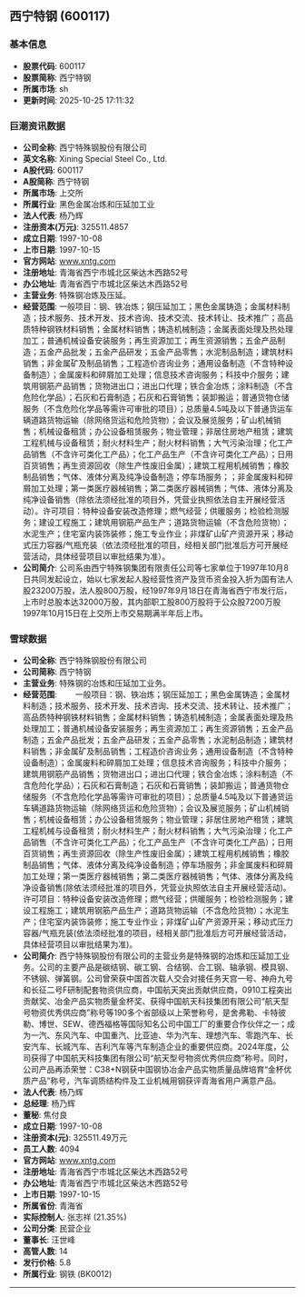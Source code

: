 ## 西宁特钢 (600117)

### 基本信息

- **股票代码**: 600117
- **股票简称**: 西宁特钢
- **所属市场**: sh
- **更新时间**: 2025-10-25 17:11:32

### 巨潮资讯数据

- **公司全称**: 西宁特殊钢股份有限公司
- **英文名称**: Xining Special Steel Co., Ltd.
- **A股代码**: 600117
- **A股简称**: 西宁特钢
- **所属市场**: 上交所
- **所属行业**: 黑色金属冶炼和压延加工业
- **法人代表**: 杨乃辉
- **注册资本(万元)**: 325511.4857
- **成立日期**: 1997-10-08
- **上市日期**: 1997-10-15
- **官方网站**: www.xntg.com
- **注册地址**: 青海省西宁市城北区柴达木西路52号
- **办公地址**: 青海省西宁市城北区柴达木西路52号
- **主营业务**: 特殊钢冶炼及压延。
- **经营范围**: 一般项目：钢、铁冶炼；钢压延加工；黑色金属铸造；金属材料制造；技术服务、技术开发、技术咨询、技术交流、技术转让、技术推广；高品质特种钢铁材料销售；金属材料销售；铸造机械制造；金属表面处理及热处理加工；普通机械设备安装服务；再生资源加工；再生资源销售；五金产品制造；五金产品批发；五金产品研发；五金产品零售；水泥制品制造；建筑材料销售；非金属矿及制品销售；工程造价咨询业务；通用设备制造（不含特种设备制造）；金属废料和碎屑加工处理；信息技术咨询服务；科技中介服务；建筑用钢筋产品销售；货物进出口；进出口代理；铁合金冶炼；涂料制造（不含危险化学品）；石灰和石膏制造；石灰和石膏销售；装卸搬运；普通货物仓储服务（不含危险化学品等需许可审批的项目）；总质量4.5吨及以下普通货运车辆道路货物运输（除网络货运和危险货物）；会议及展览服务；矿山机械销售；机械设备租赁；办公设备租赁服务；物业管理；非居住房地产租赁；建筑工程机械与设备租赁；耐火材料生产；耐火材料销售；大气污染治理；化工产品销售（不含许可类化工产品）；化工产品生产（不含许可类化工产品）；日用百货销售；再生资源回收（除生产性废旧金属）；建筑工程用机械销售；橡胶制品销售；气体、液体分离及纯净设备制造；停车场服务；；非金属废料和碎屑加工处理；第一类医疗器械销售；第二类医疗器械销售；气体、液体分离及纯净设备销售（除依法须经批准的项目外，凭营业执照依法自主开展经营活动）。许可项目：特种设备安装改造修理；燃气经营；供暖服务；检验检测服务；建设工程施工；建筑用钢筋产品生产；道路货物运输（不含危险货物）；水泥生产；住宅室内装饰装修；施工专业作业；非煤矿山矿产资源开采；移动式压力容器/气瓶充装（依法须经批准的项目，经相关部门批准后方可开展经营活动，具体经营项目以审批结果为准）。
- **公司简介**: 公司系由西宁特殊钢集团有限责任公司等七家单位于1997年10月8日共同发起设立，始以七家发起人股经营性资产及货币资金投入折为国有法人股23200万股，法人股800万股，经1997年9月18日在青海省西宁市发行后，上市时总股本达32000万股，其内部职工股800万股将于公众股7200万股1997年10月15日在上交所上市交易期满半年后上市。

### 雪球数据

- **公司全称**: 西宁特殊钢股份有限公司
- **公司简称**: 西宁特钢
- **主营业务**: 特殊钢的冶炼和压延加工业务。
- **经营范围**: 　　一般项目：钢、铁冶炼；钢压延加工；黑色金属铸造；金属材料制造；技术服务、技术开发、技术咨询、技术交流、技术转让、技术推广；高品质特种钢铁材料销售；金属材料销售；铸造机械制造；金属表面处理及热处理加工；普通机械设备安装服务；再生资源加工；再生资源销售；五金产品制造；五金产品批发；五金产品研发；五金产品零售；水泥制品制造；建筑材料销售；非金属矿及制品销售；工程造价咨询业务；通用设备制造（不含特种设备制造）；金属废料和碎屑加工处理；信息技术咨询服务；科技中介服务；建筑用钢筋产品销售；货物进出口；进出口代理；铁合金冶炼；涂料制造（不含危险化学品）；石灰和石膏制造；石灰和石膏销售；装卸搬运；普通货物仓储服务（不含危险化学品等需许可审批的项目）；总质量4.5吨及以下普通货运车辆道路货物运输（除网络货运和危险货物）；会议及展览服务；矿山机械销售；机械设备租赁；办公设备租赁服务；物业管理；非居住房地产租赁；建筑工程机械与设备租赁；耐火材料生产；耐火材料销售；大气污染治理；化工产品销售（不含许可类化工产品）；化工产品生产（不含许可类化工产品）；日用百货销售；再生资源回收（除生产性废旧金属）；建筑工程用机械销售；橡胶制品销售；气体、液体分离及纯净设备制造；停车场服务；非金属废料和碎屑加工处理；第一类医疗器械销售；第二类医疗器械销售；气体、液体分离及纯净设备销售(除依法须经批准的项目外，凭营业执照依法自主开展经营活动)。许可项目：特种设备安装改造修理；燃气经营；供暖服务；检验检测服务；建设工程施工；建筑用钢筋产品生产；道路货物运输（不含危险货物）；水泥生产；住宅室内装饰装修；施工专业作业；非煤矿山矿产资源开采；移动式压力容器/气瓶充装(依法须经批准的项目，经相关部门批准后方可开展经营活动，具体经营项目以审批结果为准)。
- **公司简介**: 西宁特殊钢股份有限公司的主营业务是特殊钢的冶炼和压延加工业务。公司的主要产品是碳结钢、碳工钢、合结钢、合工钢、轴承钢、模具钢、不锈钢、弹簧钢。公司曾荣获中国首次载人交会对接任务天宫一号、神舟九号和长征二号F研制配套物资供应商，中国航天突出贡献供应商，0910工程突出贡献奖、冶金产品实物质量金杯奖、获得中国航天科技集团有限公司“航天型号物资优秀供应商”称号等190多个省部级以上荣誉称号，是舍弗勒、卡特彼勒、博世、SEW、德西福格等国际知名公司中国工厂的重要合作伙伴之一；成为一汽、东风汽车、中国重汽、比亚迪、华为汽车、理想汽车、零跑汽车、长安汽车、长城汽车、吉利汽车等汽车制造企业的重要供应商。2024年度，公司获得了中国航天科技集团有限公司“航天型号物资优秀供应商”称号。同时，公司产品再添荣誉：C38+N钢获中国钢协冶金产品实物质量品牌培育“金杯优质产品”称号，汽车调质结构件及工业机械用钢获评青海省用户满意产品。
- **法人代表**: 杨乃辉
- **总经理**: 杨乃辉
- **董秘**: 焦付良
- **成立日期**: 1997-10-08
- **注册资本(元)**: 325511.49万元
- **员工人数**: 4094
- **官方网站**: www.xntg.com
- **注册地址**: 青海省西宁市城北区柴达木西路52号
- **办公地址**: 青海省西宁市城北区柴达木西路52号
- **上市日期**: 1997-10-15
- **所属省份**: 青海省
- **实际控制人**: 张志祥 (21.35%)
- **公司分类**: 民营企业
- **董事长**: 汪世峰
- **高管人数**: 14
- **发行价格**: 5.8
- **所属行业**: 钢铁 (BK0012)

---